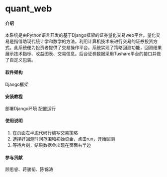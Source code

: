 # quant_web

#### 介绍

本系统是由Python语言开发的基于Django框架的证券量化交易web平台。量化交易是指借助现代统计学和数学的方法，利用计算机技术来进行交易的证券投资方式。此系统便为投资者提供了交易操作平台。系统实现了策略回测功能，回测结果展示技术指标、收益图表、交易信息。后台证券数据采用Tushare平台的接口并做了自定义包装。

#### 软件架构

Django框架

#### 安装教程

部署Django环境
配置运行

#### 使用说明

1.  在页面左半边代码行编写交易策略
2.  选择好回测时间范围和初始资金，点击run，开始回测
3.  等待片刻，结果数据会出现在页面右半边

#### 参与贡献

顾思睿、蒋骏韬、陈锦涛